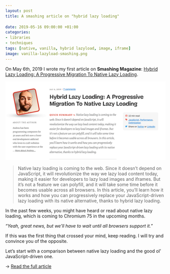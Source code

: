 ```yaml
---
layout: post
title: A smashing article on "hybrid lazy loading"

date: 2019-05-16 09:00:00 +01:00
categories:
- libraries
- techniques
tags: [native, vanilla, hybrid lazyload, image, iframe]
image: vanilla-lazyload-smashing.png
---
```


On <time datetime="2019-05-06">May 6th, 2019</time> I wrote my first article on **Smashing Magazine**: <a href="https://www.smashingmagazine.com/2019/05/hybrid-lazy-loading-progressive-migration-native/">Hybrid Lazy Loading: A Progressive Migration To Native Lazy Loading</a>.

<a href="https://www.smashingmagazine.com/2019/05/hybrid-lazy-loading-progressive-migration-native/">![](/assets/post-images/vanilla-lazyload-smashing.png "screenshot of the article on smashing magazine")</a>

> Native lazy loading is coming to the web. Since it doesn’t depend on JavaScript, it will revolutionize the way we lazy load content today, making it easier for developers to lazy load images and iframes. But it’s not a feature we can polyfill, and it will take some time before it becomes usable across all browsers. In this article, you’ll learn how it works and how you can progressively replace your JavaScript-driven lazy loading with its native alternative, thanks to hybrid lazy loading.

In the past few weeks, you might have heard or read about native lazy loading, which is coming to Chromium 75 in the upcoming months.

_“Yeah, great news, but we’ll have to wait until all browsers support it.”_

If this was the first thing that crossed your mind, keep reading. I will try and convince you of the opposite.

Let’s start with a comparison between native lazy loading and the good ol’ JavaScript-driven one.

&rarr; <a href="https://www.smashingmagazine.com/2019/05/hybrid-lazy-loading-progressive-migration-native/">Read the full article</a>
